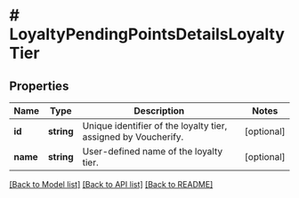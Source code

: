 # # LoyaltyPendingPointsDetailsLoyaltyTier

## Properties

Name | Type | Description | Notes
------------ | ------------- | ------------- | -------------
**id** | **string** | Unique identifier of the loyalty tier, assigned by Voucherify. | [optional]
**name** | **string** | User-defined name of the loyalty tier. | [optional]

[[Back to Model list]](../../README.md#models) [[Back to API list]](../../README.md#endpoints) [[Back to README]](../../README.md)
